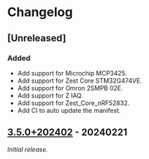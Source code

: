 # Changelog

## [Unreleased]

### Added

- Add support for Microchip MCP3425.
- Add support for Zest Core STM32G474VE.
- Add support for Omron 2SMPB 02E.
- Add support for Z IAQ.
- Add support for Zest_Core_nRF52832.
- Add CI to auto update the manifest.

## [3.5.0+202402] - 20240221

_Initial release._

[3.5.0+202402]: https://github.com/catie-aq/zephyr_6tron-manifest/releases/tag/v3.5.0+202402
